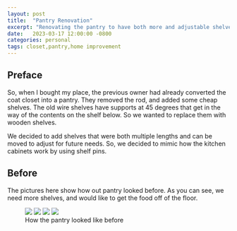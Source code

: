 ```yaml
---
layout: post
title:  "Pantry Renovation"
excerpt: "Renovating the pantry to have both more and adjustable shelves."
date:   2023-03-17 12:00:00 -0800
categories: personal
tags: closet,pantry,home improvement
---
```


## Preface

So, when I bought my place, the previous owner had already converted the coat closet into a pantry.
They removed the rod, and added some cheap shelves. 
The old wire shelves have supports at 45 degrees that get in the way of the contents on the shelf below. 
So we wanted to replace them with wooden shelves. 

We decided to add shelves that were both multiple lengths and can be moved to adjust for future needs. 
So, we decided to mimic how the kitchen cabinets work by using shelf pins. 

## Before

The pictures here show how out pantry looked before. 
As you can see, we need more shelves, and would like to get the food off of the floor. 

<figure class="forth">
	<img src="/assets/images/posts/IMG_0668.jpeg">
	<img src="/assets/images/posts/IMG_0670.jpeg">
	<img src="/assets/images/posts/IMG_0671.jpeg">
	<img src="/assets/images/posts/IMG_0672.jpeg">
	<figcaption>How the pantry looked like before</figcaption>
</figure>
